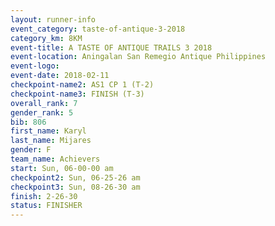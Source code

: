 ```yaml
---
layout: runner-info 
event_category: taste-of-antique-3-2018 
category_km: 8KM 
event-title: A TASTE OF ANTIQUE TRAILS 3 2018 
event-location: Aningalan San Remegio Antique Philippines 
event-logo: 
event-date: 2018-02-11 
checkpoint-name2: AS1 CP 1 (T-2) 
checkpoint-name3: FINISH (T-3) 
overall_rank: 7
gender_rank: 5
bib: 806
first_name: Karyl
last_name: Mijares
gender: F
team_name: Achievers
start: Sun, 06-00-00 am
checkpoint2: Sun, 06-25-26 am
checkpoint3: Sun, 08-26-30 am
finish: 2-26-30
status: FINISHER
---
```

